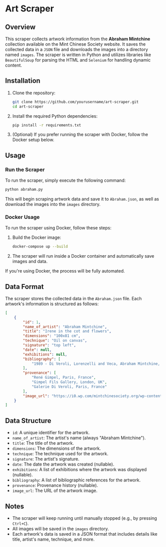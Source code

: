 # Art Scraper

## Overview

This scraper collects artwork information from the **Abraham Mintchine** collection available on the Mint Chinese Society website. It saves the collected data in a `JSON` file and downloads the images into a directory named `images`. The scraper is written in Python and utilizes libraries like `BeautifulSoup` for parsing the HTML and `Selenium` for handling dynamic content.

## Installation

1. Clone the repository:

    ```bash
    git clone https://github.com/yourusername/art-scraper.git
    cd art-scraper
    ```

2. Install the required Python dependencies:

    ```bash
    pip install -r requirements.txt
    ```

3. (Optional) If you prefer running the scraper with Docker, follow the Docker setup below.

## Usage

### Run the Scraper

To run the scraper, simply execute the following command:

```bash
python abraham.py
```

This will begin scraping artwork data and save it to `Abraham.json`, as well as download the images into the `images` directory.

### Docker Usage

To run the scraper using Docker, follow these steps:

1. Build the Docker image:

    ```bash
    docker-compose up --build
    ```

2. The scraper will run inside a Docker container and automatically save images and data.

If you're using Docker, the process will be fully automated.

## Data Format

The scraper stores the collected data in the `Abraham.json` file. Each artwork's information is structured as follows:

```json
[
    {
        "id": 1,
        "name_of_artist": "Abraham Mintchine",
        "title": "Irene in the cot and flowers",
        "dimensions": "100x81 cm",
        "technique": "Oil on canvas",
        "signature": "top left",
        "date": null,
        "exhibitions": null,
        "bibliography": [
            "1989 - Di Veroli, Lorenzelli and Veca, Abraham Mintchine, illustrated p.35, N°22, Ed.Galleria Lorenzelli"
        ],
        "provenance": [
            "René Gimpel, Paris, France",
            "Gimpel Fils Gallery, London, UK",
            "Galerie Di Veroli, Paris, France"
        ],
        "image_url": "https://i0.wp.com/mintchinesociety.org/wp-content/uploads/2022/01/MIN005_com.jpg?resize=236%2C300&ssl=1"
    }
]
```

## Data Structure

- `id`: A unique identifier for the artwork.
- `name_of_artist`: The artist's name (always "Abraham Mintchine").
- `title`: The title of the artwork.
- `dimensions`: The dimensions of the artwork.
- `technique`: The technique used for the artwork.
- `signature`: The artist's signature.
- `date`: The date the artwork was created (nullable).
- `exhibitions`: A list of exhibitions where the artwork was displayed (nullable).
- `bibliography`: A list of bibliographic references for the artwork.
- `provenance`: Provenance history (nullable).
- `image_url`: The URL of the artwork image.

## Notes

- The scraper will keep running until manually stopped (e.g., by pressing `Ctrl+C`).
- All images will be saved in the `images` directory.
- Each artwork's data is saved in a JSON format that includes details like title, artist's name, technique, and more.
